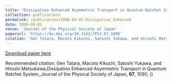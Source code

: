 ```yaml
---
title: "Dissipation Enhanced Asymmetric Transport in Quantum Ratchet System,"
collection: publications
permalink: /publication/1998-04-01-Dissipation_Enhanced
date: 1998-04-01
venue: 'Journal of the Physical Society of Japan'
paperurl: 'https://dx.doi.org/10.1143/JPSJ.67.1090'
citation: 'Gen Tatara, Macoto Kikuchi, Satoshi Yukawa, and Hiroshi Matsukawa,Dissipation Enhanced Asymmetric Transport in Quantum Ratchet System,,Journal of the Physical Society of Japan, <b>67</b>, 1090, ()'
---
```


<a href='https://dx.doi.org/10.1143/JPSJ.67.1090'>Download paper here</a>

Recommended citation: Gen Tatara, Macoto Kikuchi, Satoshi Yukawa, and Hiroshi Matsukawa,Dissipation Enhanced Asymmetric Transport in Quantum Ratchet System,,Journal of the Physical Society of Japan, <b>67</b>, 1090, ()